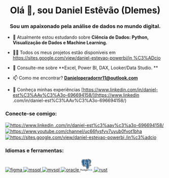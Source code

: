 <h1 align="center">Olá 👋, sou Daniel Estêvão (Dlemes)</h1>
<h3 align="center">Sou um apaixonado pela análise de dados no mundo digital.</h3>

- 🌱 Atualmente estou estudando sobre **Ciência de Dados: Python, Visualização de Dados e Machine Learning.**

- 👨‍💻 Todos os meus projetos estão disponíveis em [https://sites.google.com/view/daniel-estevao-powerbi/in %C3%ADcio](https://sites.google.com/view/daniel-estevao-powerbi/in%C3%ADcio)

- 💬 Consulte-me sobre **Excel, Power BI, DAX, Looker/Data Studio. **

- 📫 Como me encontrar? **Danieloperadornr11@outlook.com**

- 📄 Conheça minhas experiências [https://www.linkedin.com/in/daniel-est%C3%AAv%C3%A3o-696694158/](https://www.linkedin .com/in/daniel-est%C3%AAv%C3%A3o-696694158/)

<h3 align="left">Conecte-se comigo:</h3>
<p align="left">
<a href="https ://linkedin.com/in/https://www.linkedin.com/in/daniel-est%c3%aav%c3%a3o-696694158/" target="blank"><img align="center" src ="https://raw.githubusercontent.com/rahuldkjain/github-profile-readme-generator/master/src/images/icons/Social/linked-in-alt.svg" alt="https://www.linkedin .com/in/daniel-est%c3%aav%c3%a3o-696694158/" height="30" width="40" /></a> <a href="
https://www.youtube.com /c/https://www.youtube.com/channel/uc66fysfvv7uyub0fvot1bha" target="blank"><img align="center" src="https://raw.githubusercontent.com/rahuldkjain/github-profile-readme -generator/master/src/images/icons/Social/youtube.svg" alt="https://www.youtube.com/channel/uc66fysfvv7uyub0fvot1bha" height="30" width="40" /></a>
<a href="/https://sites.google.com/view/daniel-estevao-powerbi/in%c3%adcio" target="blank"><img align="center" src="https:// raw.githubusercontent.com/rahuldkjain/github-profile-readme-generator/master/src/images/icons/Social/rss.svg" alt="https://sites.google.com/view/daniel-estevao-powerbi /in%c3%adcio" height="30" width="40" /></a>
</p>

<h3 align="left">Idiomas e ferramentas:</h3>
<p align="left"> <a href="https://www.figma.com/" target="_blank" rel="noreferrer"> <img src="https://www.vectorlogo.zone/ logos/figma/figma-icon.svg" alt="figma" width="40" height="40"/> </a> <a href="https://www.microsoft.com/en-us/ sql-server" target="_blank" rel="noreferrer"> <img src="https://www.svgrepo.com/show/303229/microsoft-sql-server-logo.svg" alt="mssql" largura ="40" height="40"/> </a> <a href="https://www.mysql.com/" target="_blank" rel="noreferrer"> <img src="https:/ /raw.githubusercontent.com/devicons/devicon/master/icons/mysql/mysql-original-wordmark.svg" alt="mysql" width="40" height="40"/> </a> <a href= "https://www.oracle.com/" target="_blank" rel="noreferrer"> <img src="https://raw.githubusercontent.com/devicons/devicon/master/icons/oracle/oracle- original.svg" alt="oracle" width="40" height="40"/> </a> <a href="https://www.postgresql.org" target="_blank" rel="noreferrer" > <img src="https://raw.githubusercontent.com/devicons/devicon/master/icons/postgresql/postgresql-original-wordmark.svg" alt="postgresql" width="40" height="40"/ > </a> <a href="https://www.rust-lang.org" target="_blank" rel="noreferrer"> <img src="https://raw.githubusercontent.com/devicons/ devicon/master/icons/rust/rust-plain.svg" alt="rust" width="40" height="40"/> </a> </p>

<!---
- 👋 Hi, I’m @Dlemes
- 👀 I’m interested in ...
- 🌱 I’m currently learning ...
- 💞️ I’m looking to collaborate on ...
- 📫 How to reach me ...


Dlemes/Dlemes is a ✨ special ✨ repository because its `README.md` (this file) appears on your GitHub profile.
You can click the Preview link to take a look at your changes.
--->
